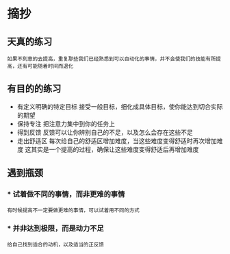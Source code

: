 # 摘抄
## 天真的练习<br>
    如果不刻意的去提高，重复那些我们已经熟悉到可以自动化的事情，并不会使我们的技能有所提高，还有可能随着时间而退化
## 有目的的练习<br>
* 有定义明确的特定目标
      接受一般目标，细化成具体目标，使你能达到切合实际的期望
* 保持专注
      把注意力集中到你的任务上
* 得到反馈
      反馈可以让你辨别自己的不足，以及怎么会存在这些不足
* 走出舒适区
      每次给自己的舒适区增加难度，当这些难度变得舒适时再次增加难度
      这其实是一个提高的过程，确保让这些难度变得舒适后再增加难度
## 遇到瓶颈<br>
### * 试着做不同的事情，而非更难的事情
    有时候提高不一定要做更难的事情，可以试着用不同的方式
### * 并非达到极限，而是动力不足
    给自己找到适合的动机，以及适当的正反馈

